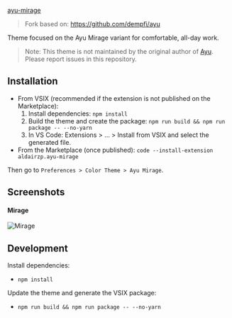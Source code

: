 [ayu-mirage](https://github.com/ayu-theme/vscode-ayu/raw/HEAD/assets/header.png)

> Fork based on: https://github.com/dempfi/ayu

Theme focused on the Ayu Mirage variant for comfortable, all-day work.

> Note: This theme is not maintained by the original author of [Ayu](https://github.com/dempfi/ayu). Please report issues in this repository.

## Installation

- From VSIX (recommended if the extension is not published on the Marketplace):
  1. Install dependencies: `npm install`
  2. Build the theme and create the package: `npm run build && npm run package -- --no-yarn`
  3. In VS Code: Extensions > … > Install from VSIX and select the generated file.
- From the Marketplace (once published): `code --install-extension aldairzp.ayu-mirage`

Then go to `Preferences > Color Theme > Ayu Mirage`.

## Screenshots

#### Mirage

![Mirage](https://github.com/ayu-theme/vscode-ayu/raw/HEAD/assets/mirage.png)

## Development

Install dependencies:

- `npm install`

Update the theme and generate the VSIX package:

- `npm run build && npm run package -- --no-yarn`
